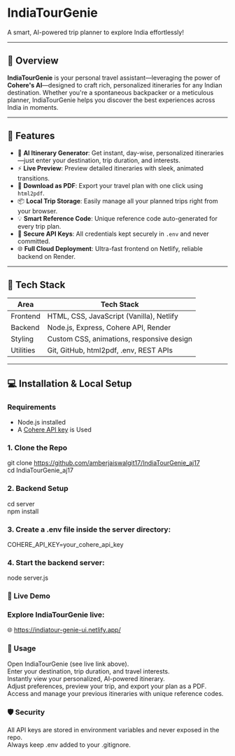 # IndiaTourGenie

A smart, AI-powered trip planner to explore India effortlessly!

---

## 🚀 Overview

**IndiaTourGenie** is your personal travel assistant—leveraging the power of **Cohere's AI**—designed to craft rich, personalized itineraries for any Indian destination. Whether you're a spontaneous backpacker or a meticulous planner, IndiaTourGenie helps you discover the best experiences across India in moments.

---

## 🌟 Features

- 🔮 **AI Itinerary Generator**: Get instant, day-wise, personalized itineraries—just enter your destination, trip duration, and interests.<br>
- ⚡ **Live Preview**: Preview detailed itineraries with sleek, animated transitions.<br>
- 🧾 **Download as PDF**: Export your travel plan with one click using `html2pdf`.<br>
- 📦 **Local Trip Storage**: Easily manage all your planned trips right from your browser.<br>
- 💡 **Smart Reference Code**: Unique reference code auto-generated for every trip plan.<br>
- 🔐 **Secure API Keys**: All credentials kept securely in `.env` and never committed.<br>
- 🌐 **Full Cloud Deployment**: Ultra-fast frontend on Netlify, reliable backend on Render.<br>

---

## 🧱 Tech Stack

| Area      | Tech Stack                                 |
|-----------|---------------------------------------------|
| Frontend  | HTML, CSS, JavaScript (Vanilla), Netlify   |
| Backend   | Node.js, Express, Cohere API, Render       |
| Styling   | Custom CSS, animations, responsive design  |
| Utilities | Git, GitHub, html2pdf, .env, REST APIs     |

---

## 💻 Installation & Local Setup

### Requirements

- Node.js installed
- A [Cohere API key](https://cohere.ai/) is  Used

### 1. Clone the Repo <br>
git clone https://github.com/amberjaiswalgit17/IndiaTourGenie_aj17 <br>
cd IndiaTourGenie_aj17

### 2. Backend Setup <br>
cd server<br>
npm install

### 3. Create a .env file inside the server directory:<br>
COHERE_API_KEY=your_cohere_api_key

### 4. Start the backend server:<br>
node server.js

### 🚀 Live Demo
### Explore IndiaTourGenie live:<br>
🌐 https://indiatour-genie-ui.netlify.app/

### 📝 Usage
Open IndiaTourGenie (see live link above).<br>
Enter your destination, trip duration, and travel interests.<br>
Instantly view your personalized, AI-powered itinerary.<br>
Adjust preferences, preview your trip, and export your plan as a PDF.<br>
Access and manage your previous itineraries with unique reference codes.<br>

### 🛡️ Security <br>
All API keys are stored in environment variables and never exposed in the repo.<br>
Always keep .env added to your .gitignore.<br>









